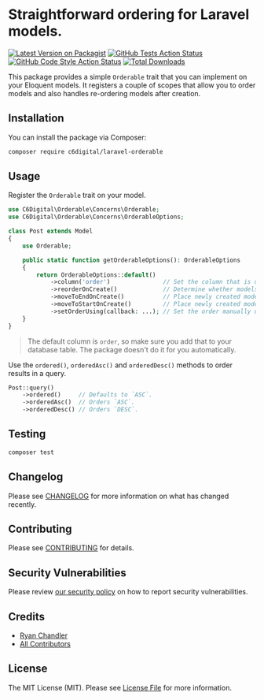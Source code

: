 # Straightforward ordering for Laravel models.

[![Latest Version on Packagist](https://img.shields.io/packagist/v/c6digital/laravel-orderable.svg?style=flat-square)](https://packagist.org/packages/c6digital/laravel-orderable)
[![GitHub Tests Action Status](https://img.shields.io/github/actions/workflow/status/c6digital/laravel-orderable/run-tests.yml?branch=main&label=tests&style=flat-square)](https://github.com/c6digital/laravel-orderable/actions?query=workflow%3Arun-tests+branch%3Amain)
[![GitHub Code Style Action Status](https://img.shields.io/github/actions/workflow/status/c6digital/laravel-orderable/fix-php-code-style-issues.yml?branch=main&label=code%20style&style=flat-square)](https://github.com/c6digital/laravel-orderable/actions?query=workflow%3A"Fix+PHP+code+style+issues"+branch%3Amain)
[![Total Downloads](https://img.shields.io/packagist/dt/c6digital/laravel-orderable.svg?style=flat-square)](https://packagist.org/packages/c6digital/laravel-orderable)

This package provides a simple `Orderable` trait that you can implement on your Eloquent models. It registers a couple of scopes that allow you to order models and also handles re-ordering models after creation.

## Installation

You can install the package via Composer:

```bash
composer require c6digital/laravel-orderable
```

## Usage

Register the `Orderable` trait on your model.

```php
use C6Digital\Orderable\Concerns\Orderable;
use C6Digital\Orderable\Concerns\OrderableOptions;

class Post extends Model
{
    use Orderable;

    public static function getOrderableOptions(): OrderableOptions
    {
        return OrderableOptions::default()
            ->column('order')               // Set the column that is used to order this model.
            ->reorderOnCreate()             // Determine whether models should be re-ordered after creation.
            ->moveToEndOnCreate()           // Place newly created models at the end.
            ->moveToStartOnCreate()         // Place newly created models at the start.
            ->setOrderUsing(callback: ...); // Set the order manually using a custom callback.
    }
}
```

> The default column is `order`, so make sure you add that to your database table. The package doesn't do it for you automatically.

Use the `ordered()`, `orderedAsc()` and `orderedDesc()` methods to order results in a query.

```php
Post::query()
    ->ordered()     // Defaults to `ASC`.
    ->orderedAsc()  // Orders `ASC`.
    ->orderedDesc() // Orders `DESC`.
```

## Testing

```bash
composer test
```

## Changelog

Please see [CHANGELOG](CHANGELOG.md) for more information on what has changed recently.

## Contributing

Please see [CONTRIBUTING](CONTRIBUTING.md) for details.

## Security Vulnerabilities

Please review [our security policy](../../security/policy) on how to report security vulnerabilities.

## Credits

- [Ryan Chandler](https://github.com/c6digital)
- [All Contributors](../../contributors)

## License

The MIT License (MIT). Please see [License File](LICENSE.md) for more information.
